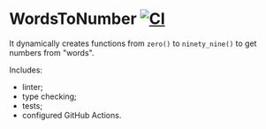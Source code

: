 # WordsToNumber [![CI](https://github.com/georgiybykov/words_to_number/actions/workflows/ci.yml/badge.svg)](https://github.com/georgiybykov/words_to_number/actions)

It dynamically creates functions from `zero()` to `ninety_nine()` to get numbers from "words".

Includes:
 - linter;
 - type checking;
 - tests;
 - configured GitHub Actions.
